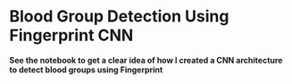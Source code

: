 # Blood Group Detection Using Fingerprint CNN 

**See the notebook to get a clear idea of how I created a CNN architecture to detect blood groups using Fingerprint**
